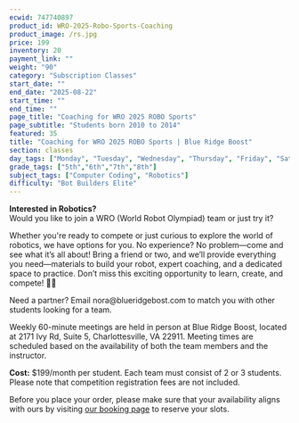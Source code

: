 ```yaml
---
ecwid: 747740897
product_id: WRO-2025-Robo-Sports-Coaching
product_image: /rs.jpg
price: 199
inventory: 20
payment_link: ""
weight: "90"
category: "Subscription Classes"
start_date: ""
end_date: "2025-08-22"
start_time: ""
end_time: ""
page_title: "Coaching for WRO 2025 ROBO Sports"
page_subtitle: "Students born 2010 to 2014"
featured: 35
title: "Coaching for WRO 2025 ROBO Sports | Blue Ridge Boost"
section: classes
day_tags: ["Monday", "Tuesday", "Wednesday", "Thursday", "Friday", "Saturday", "Sunday"]
grade_tags: ["5th","6th","7th","8th"]
subject_tags: ["Computer Coding", "Robotics"]
difficulty: "Bot Builders Elite"
---
```

<p><strong>Interested in Robotics?</strong><br>Would you like to join a WRO (World Robot Olympiad) team or just try it?</p><p>Whether you're ready to compete or just curious to explore the world of robotics, we have options for you. No experience? No problem—come and see what it’s all about! Bring a friend or two, and we’ll provide everything you need—materials to build your robot, expert coaching, and a dedicated space to practice. Don’t miss this exciting opportunity to learn, create, and compete! 🚀🤖 </p><p>Need a partner? Email nora@blueridgebost.com to match you with other students looking for a team.</p><p>Weekly 60-minute meetings are held in person at Blue Ridge Boost, located at 2171 Ivy Rd, Suite 5, Charlottesville, VA 22911. Meeting times are scheduled based on the availability of both the team members and the instructor.</p><p><strong>Cost:</strong> $199/month per student. Each team must consist of 2 or 3 students. Please note that competition registration fees are not included.</p><p>Before you place your order, please make sure that your availability aligns with ours by visiting <a href="https://blueridgeboost-wro-robosports.youcanbook.me" target="_blank">our booking page</a> to reserve your slots.<br></p>
